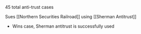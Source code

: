 
45 total anti-trust cases

Sues [[Northern Securities Railroad]] using [[Sherman Antitrust]]
- Wins case, Sherman antitrust is successfully used

